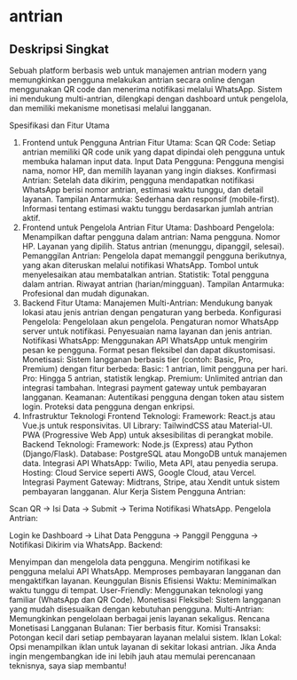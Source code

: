 # antrian
## Deskripsi Singkat
Sebuah platform berbasis web untuk manajemen antrian modern yang memungkinkan pengguna melakukan antrian secara online dengan menggunakan QR code dan menerima notifikasi melalui WhatsApp. Sistem ini mendukung multi-antrian, dilengkapi dengan dashboard untuk pengelola, dan memiliki mekanisme monetisasi melalui langganan.

Spesifikasi dan Fitur Utama
1. Frontend untuk Pengguna Antrian
Fitur Utama:
Scan QR Code: Setiap antrian memiliki QR code unik yang dapat dipindai oleh pengguna untuk membuka halaman input data.
Input Data Pengguna: Pengguna mengisi nama, nomor HP, dan memilih layanan yang ingin diakses.
Konfirmasi Antrian: Setelah data dikirim, pengguna mendapatkan notifikasi WhatsApp berisi nomor antrian, estimasi waktu tunggu, dan detail layanan.
Tampilan Antarmuka:
Sederhana dan responsif (mobile-first).
Informasi tentang estimasi waktu tunggu berdasarkan jumlah antrian aktif.
2. Frontend untuk Pengelola Antrian
Fitur Utama:
Dashboard Pengelola: Menampilkan daftar pengguna dalam antrian:
Nama pengguna.
Nomor HP.
Layanan yang dipilih.
Status antrian (menunggu, dipanggil, selesai).
Pemanggilan Antrian:
Pengelola dapat memanggil pengguna berikutnya, yang akan diteruskan melalui notifikasi WhatsApp.
Tombol untuk menyelesaikan atau membatalkan antrian.
Statistik:
Total pengguna dalam antrian.
Riwayat antrian (harian/mingguan).
Tampilan Antarmuka:
Profesional dan mudah digunakan.
3. Backend
Fitur Utama:
Manajemen Multi-Antrian:
Mendukung banyak lokasi atau jenis antrian dengan pengaturan yang berbeda.
Konfigurasi Pengelola:
Pengelolaan akun pengelola.
Pengaturan nomor WhatsApp server untuk notifikasi.
Penyesuaian nama layanan dan jenis antrian.
Notifikasi WhatsApp:
Menggunakan API WhatsApp untuk mengirim pesan ke pengguna.
Format pesan fleksibel dan dapat dikustomisasi.
Monetisasi:
Sistem langganan berbasis tier (contoh: Basic, Pro, Premium) dengan fitur berbeda:
Basic: 1 antrian, limit pengguna per hari.
Pro: Hingga 5 antrian, statistik lengkap.
Premium: Unlimited antrian dan integrasi tambahan.
Integrasi payment gateway untuk pembayaran langganan.
Keamanan:
Autentikasi pengguna dengan token atau sistem login.
Proteksi data pengguna dengan enkripsi.
4. Infrastruktur Teknologi
Frontend Teknologi:
Framework: React.js atau Vue.js untuk responsivitas.
UI Library: TailwindCSS atau Material-UI.
PWA (Progressive Web App) untuk aksesibilitas di perangkat mobile.
Backend Teknologi:
Framework: Node.js (Express) atau Python (Django/Flask).
Database: PostgreSQL atau MongoDB untuk manajemen data.
Integrasi API WhatsApp: Twilio, Meta API, atau penyedia serupa.
Hosting:
Cloud Service seperti AWS, Google Cloud, atau Vercel.
Integrasi Payment Gateway:
Midtrans, Stripe, atau Xendit untuk sistem pembayaran langganan.
Alur Kerja Sistem
Pengguna Antrian:

Scan QR → Isi Data → Submit → Terima Notifikasi WhatsApp.
Pengelola Antrian:

Login ke Dashboard → Lihat Data Pengguna → Panggil Pengguna → Notifikasi Dikirim via WhatsApp.
Backend:

Menyimpan dan mengelola data pengguna.
Mengirim notifikasi ke pengguna melalui API WhatsApp.
Memproses pembayaran langganan dan mengaktifkan layanan.
Keunggulan Bisnis
Efisiensi Waktu: Meminimalkan waktu tunggu di tempat.
User-Friendly: Menggunakan teknologi yang familiar (WhatsApp dan QR Code).
Monetisasi Fleksibel: Sistem langganan yang mudah disesuaikan dengan kebutuhan pengguna.
Multi-Antrian: Memungkinkan pengelolaan berbagai jenis layanan sekaligus.
Rencana Monetisasi
Langganan Bulanan:
Tier berbasis fitur.
Komisi Transaksi:
Potongan kecil dari setiap pembayaran layanan melalui sistem.
Iklan Lokal:
Opsi menampilkan iklan untuk layanan di sekitar lokasi antrian.
Jika Anda ingin mengembangkan ide ini lebih jauh atau memulai perencanaan teknisnya, saya siap membantu!
